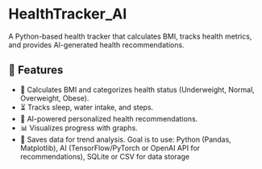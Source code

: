 # HealthTracker_AI
A Python-based health tracker that calculates BMI, tracks health metrics, and provides AI-generated health recommendations.
## 🚀 Features
- 📏 Calculates BMI and categorizes health status (Underweight, Normal, Overweight, Obese).
- ⏳ Tracks sleep, water intake, and steps.
- 🤖 AI-powered personalized health recommendations.
- 📊 Visualizes progress with graphs.
- 💾 Saves data for trend analysis.
Goal is to use: Python (Pandas, Matplotlib), AI (TensorFlow/PyTorch or OpenAI API for recommendations), SQLite or CSV for data storage
